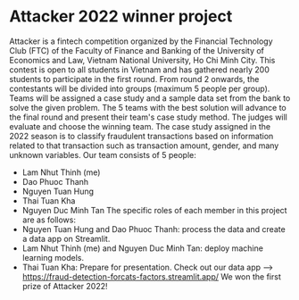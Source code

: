 # Attacker 2022 winner project
Attacker is a fintech competition organized by the Financial Technology Club (FTC) of the Faculty of Finance and Banking of the University of Economics and Law, Vietnam National University, Ho Chi Minh City. This contest is open to all students in Vietnam and has gathered nearly 200 students to participate in the first round. From round 2 onwards, the contestants will be divided into groups (maximum 5 people per group). Teams will be assigned a case study and a sample data set from the bank to solve the given problem. The 5 teams with the best solution will advance to the final round and present their team's case study method. The judges will evaluate and choose the winning team.
The case study assigned in the 2022 season is to classify fraudulent transactions based on information related to that transaction such as transaction amount, gender, and many unknown variables. Our team consists of 5 people:
- Lam Nhut Thinh (me)
- Dao Phuoc Thanh
- Nguyen Tuan Hung
- Thai Tuan Kha
- Nguyen Duc Minh Tan
The specific roles of each member in this project are as follows:
- Nguyen Tuan Hung and Dao Phuoc Thanh: process the data and create a data app on Streamlit.
- Lam Nhut Thinh (me) and Nguyen Duc Minh Tan: deploy machine learning models.
- Thai Tuan Kha: Prepare for presentation.
Check out our data app --> https://fraud-detection-forcats-factors.streamlit.app/
We won the first prize of Attacker 2022!
